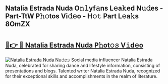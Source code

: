 ## Natalia Estrada Nuda O𝚗𝚕yf𝚊ns L𝚎a𝚔ed N𝚞𝚍es - Part-TtW P𝚑𝚘tos Vi𝚍𝚎o - H𝚘𝚝 Part L𝚎a𝚔s 8OmZX

# <h2><a href="http://kf5bmc8.oniu.top/?m=Natalia+Estrada+Nuda">🔗👉 🔴 Natalia Estrada Nuda P𝚑ot𝚘𝚜 V𝚒d𝚎o</a></h2>

[![Natalia Estrada Nuda Nu𝚍e𝚜](https://i.imgur.com/0qMVB7G.gif)](http://kf5bmc8.oniu.top/?m=Natalia+Estrada+Nuda)
Social media influencer Natalia Estrada Nuda, celebrated for sharing dance and lifestyle information, consisting of presentations and blogs. Talented writer Natalia Estrada Nuda, recognized for their exceptional skills and accomplishments in the realm of literature.  
